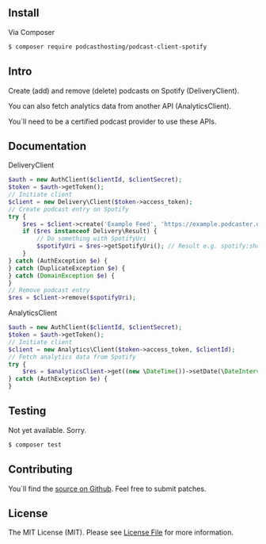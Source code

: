## Install

Via Composer

``` bash
$ composer require podcasthosting/podcast-client-spotify
```


## Intro

Create (add) and remove (delete) podcasts on Spotify (DeliveryClient).

You can also fetch analytics data from another API (AnalyticsClient).  

You´ll need to be a certified podcast provider to use these APIs.


## Documentation

DeliveryClient

``` php
$auth = new AuthClient($clientId, $clientSecret);
$token = $auth->getToken();
// Initiate client
$client = new Delivery\Client($token->access_token);
// Create podcast entry on Spotify
try {
    $res = $client->create('Example Feed', 'https://example.podcaster.de/feed.rss');
    if ($res instanceof Delivery\Result) {
        // Do something with SpotifyUri
        $spotifyUri = $res->getSpotifyUri(); // Result e.g. spotify:show:123
    }
} catch (AuthException $e) {
} catch (DuplicateException $e) {
} catch (DomainException $e) {
}
// Remove podcast entry
$res = $client->remove($spotifyUri);
```


AnalyticsClient

``` php
$auth = new AuthClient($clientId, $clientSecret);
$token = $auth->getToken();
// Initiate client
$client = new Analytics\Client($token->access_token, $clientId);
// Fetch analytics data from Spotify
try {
    $res = $analyticsClient->get((new \DateTime())->setDate(\DateInterval::createfromdatestring('-1 day'))); 
} catch (AuthException $e) {
}
```


## Testing

Not yet available. Sorry.

``` bash
$ composer test
```


## Contributing

You´ll find the [source on Github](https://github.com/podcasthosting/podcast-client-spotify). Feel free to submit patches. 

## License

The MIT License (MIT). Please see [License File](LICENSE) for more information.
